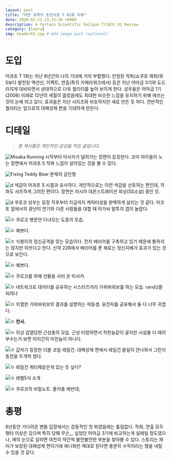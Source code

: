 ```yaml
---
layout: post
title: "어떤 과학의 초전자포 T 01화 리뷰"
date: 2020-02-21 13:32:20 +0900
description: A Certain Scientific Railgun T(S03) 01 Review
category: [toaru]
img: header01.jpg # Add image post (optional)
---
```

# 도입
어과초 T 1화는 지난 8년간의 나의 기대에 거의 부합했다. 안정된 작화(쇼쿠호 제외)와 S보다 발전된 액션신, 이펙트, 연출(특히 카메라워크에서) 등은 지난 어마금 3기와 도드라지게 대비되면서 상대적으로 더욱 퀄리티를 높아 보이게 한다. 성우들은 어마금 1기(2008) 이래로 12년의 세월이 흘렀음에도 최대한 비슷한 느낌을 유지하기 위해 애쓰는 것이 눈에 띄고 있다. 효과음은 지난 시리즈와 비슷하지만 새로 만든 듯 하다. 전반적인 퀄리티는 앞으로의 대패성제 편을 기대하게 만든다.

# 디테일
> *본 게시물은 개인적인 감상을 적은 글입니다.*

![Misaka Running](../assets/img/toaru/01/01.jpg)
시작부터 미사카가 달려가는 장면이 등장한다. 꼬마 아이들이 노는 장면에서 어과초 S 작화 느낌이 살아있는 것을 볼 수 있다.

![Fixing Teddy Bear](../assets/img/toaru/01/02.jpg)
문제의 곰인형

![d](../assets/img/toaru/01/03.jpg)
색감이 어과초 S 시절과 유사하다. 개인적으로는 이런 색감을 선호하는 편인데, 작화도 샤프하게 그려진 편이다. 장면은 러시아 데몬스트레이션 회상(SS소설) 중인 듯.

![d](../assets/img/toaru/01/04.jpg)
쿠로코 성우는 등장 직후부터 지금까지 캐릭터성을 완벽하게 살리는 것 같다. 미코토 앞에서의 광년이 연기와 다른 사람들을 대할 때 아가씨 말투의 갭이 놀랍다.

![ㅇ](../assets/img/toaru/01/05.jpg)
쿠로코 병문안 다녀오는 도중의 모습.

![ㅇ](../assets/img/toaru/01/06.jpg)
예쁘다.

![ㅇ](../assets/img/toaru/01/07.jpg)
식봉이의 정신공격을 맞는 모습이다. 전자 배리어를 구축하고 있기 때문에 통하지는 않지만 아프다고 한다. 신약 22R에서 배리어를 푼 채로는 정신지배가 효과가 있는 것으로 보인다.

![ㅇ](../assets/img/toaru/01/08.jpg)
예쁘다.

![ㅇ](../assets/img/toaru/01/09.jpg)
쿠로코를 위해 선물을 사러 온 미사카. 

![ㅇ](../assets/img/toaru/01/10.jpg)
네트워크로 데이터를 공유하는 시스터즈끼리 가위바위보를 하는 모습. rand()쯤 되려나

![ㅇ](../assets/img/toaru/01/11.jpg)
치열한 가위바위보의 결과를 설명하는 여동생. 유전자를 공유해서 둘 다 너무 귀엽다.

![ㅇ](../assets/img/toaru/01/12.jpg)
**천사.**

![ㅇ](../assets/img/toaru/01/13.jpg)
의상 검열당한 근성충의 모습. 근성 타령하면서 착한놈같이 굴지만 시설물 다 때려부수는거 보면 어지간히 미친놈이 아니다.

![ㅇ](../assets/img/toaru/01/14.jpg)
갑자기 등장한 더블 코일 레일건. 대패성제 편에서 레일건 쏠일이 안나와서 그런지 동전을 두개씩 썼다.

![ㅇ](../assets/img/toaru/01/15.jpg)
레일건 쿼터제같은게 있는 듯 싶다?

![ㅇ](../assets/img/toaru/01/16.jpg)
레벨5식 소개

![ㅇ](../assets/img/toaru/01/17.jpg)
쿠로코의 비밀노트. 몰카충 에반데;

# 총평
8년동안 기다려온 팬들 입장에서는 감동적인 첫 화였음에는 틀림없다. 작화, 연출 모두 평타 이상은 갔으며 특히 당췌 무슨,,, 싶었던 어마금 3기에 비교하는게 실례일 정도였으나, 매의 눈으로 살피면 여전히 약간씩 불안불안한 부분을 찾아볼 수 있다. 스토리는 재미가 보장된 대패성제 편이기에 애니화만 제대로 된다면 충분히 수작이라는 평을 내릴 수 있을 것 같다.